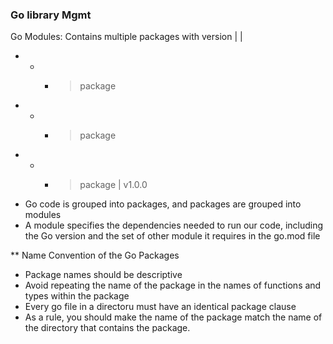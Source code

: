 ### Go library Mgmt

Go Modules: Contains multiple packages with version
   |
   |
   - - - > package
   - - - > package
   - - - > package
             |
            v1.0.0
- Go code is grouped into packages, and packages are grouped into modules
- A module specifies the dependencies needed to run our code, including
  the Go version and the set of other module it requires in the go.mod
  file

** Name Convention of the Go Packages

- Package names should be descriptive
- Avoid repeating the name of the package in the names of functions and types
  within the package
- Every go file in a directoru must have an identical package clause
- As a rule, you should make the name of the package match the 
  name of the directory that contains the package.